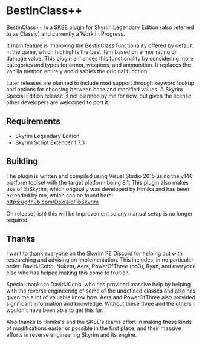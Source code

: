# BestInClass++
BestInClass++ is a SKSE plugin for Skyrim Legendary Edition (also referred to as Classic) and currently a Work In Progress.

It main feature is improving the BestInClass functionality offered by default in the game, which highlights the best item based on armor rating or damage value. This plugin enhances this functionality by considering more categories and types for armor, weapons, and ammunition. It replaces the vanilla method entirely and disables the original function. 

Later releases are planned to include mod support through keyword lookup and options for choosing between base and modified values. A Skyrim Special Edition release is not planned by me for now, but given the license other developers are welcomed to port it.

## Requirements
- Skyrim Legendary Edition
- Skyrim Script Extender 1.7.3

## Building
The plugin is written and compiled using Visual Studio 2015 using the v140 platform toolset with the target platform being 8.1.
This plugin also makes use of libSkyrim, which originally was developed by Himika and has been extended by me, which can be found here: https://github.com/Dakraid/libSkyrim

On release(-ish) this will be improvement so any manual setup is no longer required.

## Thanks
I want to thank everyone on the Skyrim RE Discord for helping out with researching and advising on implementation. This includes, in no particular order: DavidJCobb, Nukem, Aers, PowerOfThree (po3), Ryan, and everyone else who has helped making this come to fruition.

Special thanks to DavidJCobb, who has provided massive help by helping with the reverse engineering of some of the undefined classes and also has given me a lot of valuable know how. Aers and PowerOfThree also provided significant information and knowledge. Without these three and the others I wouldn't have been able to get this far.

Also thanks to Himika's and the SKSE's teams effort in making these kinds of modifications easier or possible in the first place, and their massive efforts in reverse engineering Skyrim and its engine.
